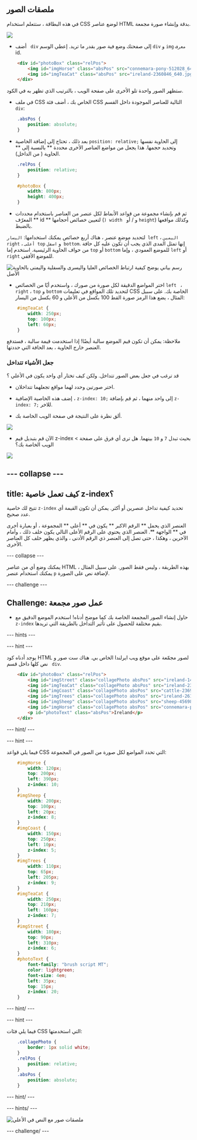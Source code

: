 ## ملصقات الصور

في هذه البطاقة ، ستتعلم استخدام CSS لوضع عناصر HTML بدقة وإنشاء صورة مجمعة.

![](images/photoCollageWithText_wide.png)

+ أضف ` div` إلى صفحتك وضع فية صور بقدر ما تريد. إعطي الوسم ` div ` و ` img ` ` معرف ` id.

```html
    <div id="photoBox" class="relPos">
        <img id="imgHorse" class="absPos" src="connemara-pony-512028_640.jpg" alt="Connemara pony" />
        <img id="imgTeaCat" class="absPos" src="ireland-2360846_640.jpg" alt="Even cats drink tea in Ireland!" />
    </div>
```

ستظهر الصور واحدة تلو الأخرى على صفحة الويب ، بالترتيب الذي تظهر به في الكود.

+ في ملف CSS الخاص بك ، أضف فئة CSS التالية للعناصر الموجودة داخل القسم ` div `: 

```css
    .absPos {
        position: absolute;
    }
```

+ بعد ذلك ، تحتاج إلى إضافة الخاصية `position: relative;` إلى الحاوية نفسها وتحديد حجمها. هذا يجعل من مواضع العناصر الأخرى محددة ** بالنسبة إلى ** الحاوية ( من الداخل).

```css
    .relPos {
        position: relative;
    }

    #photoBox {
        width: 800px;
        height: 400px;
    }
```

+ ثم قم بإنشاء مجموعة من قواعد الأنماط لكل عنصر من العناصر باستخدام محددات المعرّف ** id ** لتعيين خصائص أحجامها (`) width ` و / أو ` height `) وكذلك مواقعها بالضبط.

لتحديد موضع عنصر ، هناك أربع خصائص يمكنك استخدامها: ` اليسار left ` ، ` اليمين right ` ، ` أعلى top ` و ` اسفل bottom `. إنها تمثل المدى الذي يجب أن تكون عليه كل حافة من حواف الحاوية الرئيسية. استخدم إما ` top ` أو ` bottom ` للموضع العمودي ، وإما ` left ` أو ` right ` للموضع الأفقي.

![رسم بياني يوضح كيفية ارتباط الخصائص العليا واليسرى والسفلية واليمنى بالحاوية الأصل](images/cssPositionProperties.png)

+ اختر المواضع الدقيقة لكل صورة من صورك ، واستخدم أيًا من الخصائص `left ` ، ` right ` ، ` top ` و ` bottom ` لتحديد تلك المواقع في تعليمات CSS الخاصة بك. على سبيل المثال ، يضع هذا الرمز صورة القط 100 بكسل من الأعلى و 60 بكسل من اليسار:

```css
    #imgTeaCat {
        width: 250px;
        top: 100px;
        left: 60px;
    }
```

ملاحظة: يمكن أن تكون قيم الموضع سالبة أيضًا! إذا استخدمت قيمة سالبة ، فستدفع العنصر خارج الحاوية ، بعد الحافة التي حددتها.

### جعل الأشياء تتداخل

قد ترغب في جعل بعض الصور تتداخل. ولكن كيف تختار أي واحد يكون في الأعلي ؟

+ اختر صورتين وحدد لهما مواقع تجعلهما تتداخلان.

+ إضف هذه الخاصية الإضافية ، `z-index: 10;` إلى واحد منهما ، ثم قم بإضافة `z-index: 7;` للاخر.

+ ألق نظرة على النتيجة في صفحة الويب الخاصة بك.

![](images/horse10Cat7.png)

+ الآن قم بتبديل قيم z-index < </code> بحيث تبدل ` 7 ` و ` 10 ` بينهما. هل ترى أي فرق على صفحة الويب الخاصة بك؟

![](images/horse7Cat10.png)

## \--- collapse \---

## title: كيف تعمل خاصية z-index؟

تتيح لك خاصية `z-index` تحديد كيفية تداخل عنصرين أو أكثر. يمكن أن تكون القيمة أي عدد صحيح.

العنصر الذي يحمل ** الرقم الاكبر ** يكون في ** أعلى ** المجموعة ، أو بعبارة أخرى في ** الواجهة **. العنصر الذي يحتوي على الرقم الأعلى التالي يكون خلف ذلك ، وأمام الآخرين ، وهكذا ، حتى تصل إلى العنصر ذي الرقم الأدنى ، والذي يظهر خلف كل العناصر الأخرى.

\--- collapse \---

يمكنك وضع أي من عناصر HTML بهذه الطريقة ، وليس فقط الصور. على سبيل المثال ، يمكنك استخدام عنصر ` p ` لإضافة نص على الصورة.

\--- challenge \---

## Challenge: عمل صور مجمعة

+ حاول إنشاء الصور المجمعة الخاصة بك كما موضح أدناه! استخدم الموضع الدقيق مع `z-index` بقيم مختلفة للحصول على تأثير التداخل بالطريقة التي تريدها.

\--- hints \---

\--- hint \---

يوجد أدناه كود HTML لصور مجمّعة على موقع ويب ايرلندا الخاص بي. هناك ست صور و نص كلها داخل قسم ` div`.

```html
    <div id="photoBox" class="relPos">
        <img id="imgStreet" class="collagePhoto absPos" src="ireland-1474045_640.jpg" alt="Irish town" />
        <img id="imgTeaCat" class="collagePhoto absPos" src="ireland-2360846_640.jpg" alt="Even cats drink tea in Ireland!" />
        <img id="imgCoast" class="collagePhoto absPos" src="cattle-2369463_640.jpg" alt="Cows at the coast" />
        <img id="imgTrees" class="collagePhoto absPos" src="ireland-2614852_640.jpg" alt="Tree tunnel" />
        <img id="imgSheep" class="collagePhoto absPos" src="sheep-456989_640.jpg" alt="Sheep on the road" />
        <img id="imgHorse" class="collagePhoto absPos" src="connemara-pony-512028_640.jpg" alt="Connemara pony" />
        <p id="photoText" class="absPos">Ireland</p>
    </div>
```

\--- hint/ \---

\--- hint \---

فيما يلي قواعد CSS التي تحدد المواضع لكل صورة من الصور في المجموعة:

```css
    #imgHorse {
        width: 120px;
        top: 200px;
        left: 390px;
        z-index: 10;
    }
    #imgSheep {
        width: 200px;
        top: 100px;
        left: 20px;
        z-index: 8;
    }
    #imgCoast {
        width: 150px;
        top: 250px;
        left: 10px;
        z-index: 5;
    }
    #imgTrees {
        width: 110px;
        top: 65px;
        left: 205px;
        z-index: 9;
    }
    #imgTeaCat {
        width: 250px;
        top: 210px;
        left: 160px;
        z-index: 7;
    }
    #imgStreet {
        width: 180px;
        top: 90px;
        left: 310px;
        z-index: 6;
    }
    #photoText {
        font-family: "brush script MT";
        color: lightgreen;
        font-size: 4em;
        left: 35px;
        top: 15px;
        z-index: 20;
    }
```

\--- hint/ \---

\--- hint \---

فيما يلي فئات CSS التي استخدمتها:

```css
    .collagePhoto {
        border: 1px solid white;
    }
    .relPos {
        position: relative;
    }
    .absPos {
        position: absolute;
    }
```

\--- hint/ \---

\--- hints/ \---

![ملصقات صور مع النص في الأعلي](images/photoCollageExample.png)

\--- challenge/ \---